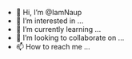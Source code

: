 - 👋 Hi, I’m @IamNaup
- 👀 I’m interested in ...
- 🌱 I’m currently learning ...
- 💞️ I’m looking to collaborate on ...
- 📫 How to reach me ...

<!---
IamNaup/IamNaup is a ✨ special ✨ repository because its `README.md` (this file) appears on your GitHub profile.
You can click the Preview link to take a look at your changes.
--->
